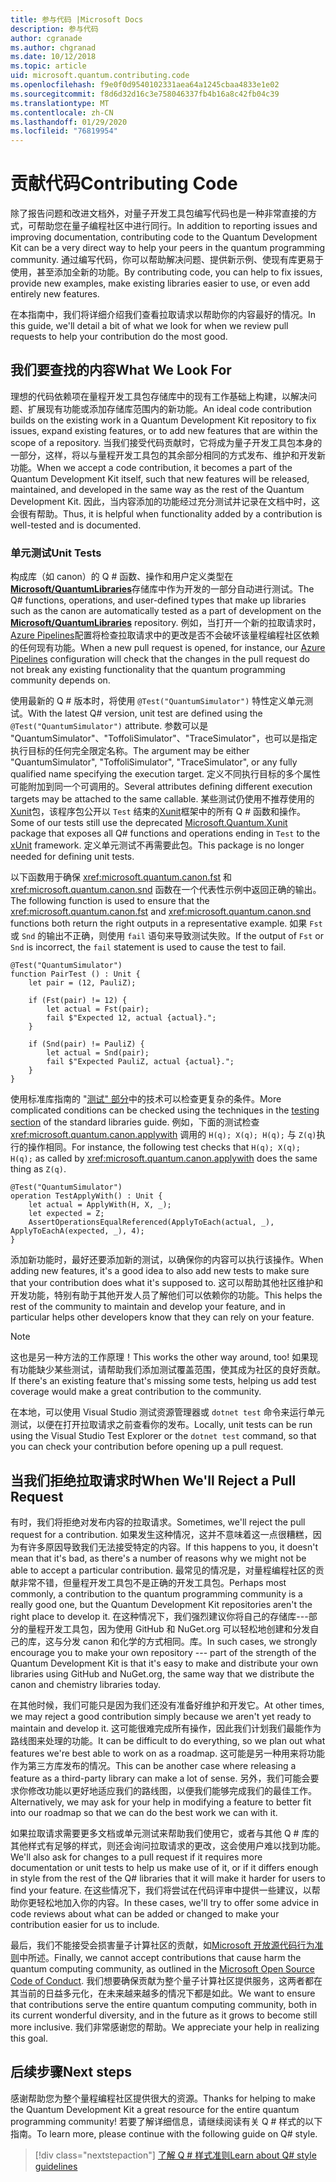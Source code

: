 ```yaml
---
title: 参与代码 |Microsoft Docs
description: 参与代码
author: cgranade
ms.author: chgranad
ms.date: 10/12/2018
ms.topic: article
uid: microsoft.quantum.contributing.code
ms.openlocfilehash: f9e0f0d9540102331aea64a1245cbaa4833e1e02
ms.sourcegitcommit: f8d6d32d16c3e758046337fb4b16a8c42fb04c39
ms.translationtype: MT
ms.contentlocale: zh-CN
ms.lasthandoff: 01/29/2020
ms.locfileid: "76819954"
---
```

# <a name="contributing-code"></a><span data-ttu-id="d0cec-103">贡献代码</span><span class="sxs-lookup"><span data-stu-id="d0cec-103">Contributing Code</span></span> #

<span data-ttu-id="d0cec-104">除了报告问题和改进文档外，对量子开发工具包编写代码也是一种非常直接的方式，可帮助您在量子编程社区中进行同行。</span><span class="sxs-lookup"><span data-stu-id="d0cec-104">In addition to reporting issues and improving documentation, contributing code to the Quantum Development Kit can be a very direct way to help your peers in the quantum programming community.</span></span>
<span data-ttu-id="d0cec-105">通过编写代码，你可以帮助解决问题、提供新示例、使现有库更易于使用，甚至添加全新的功能。</span><span class="sxs-lookup"><span data-stu-id="d0cec-105">By contributing code, you can help to fix issues, provide new examples, make existing libraries easier to use, or even add entirely new features.</span></span>

<span data-ttu-id="d0cec-106">在本指南中，我们将详细介绍我们查看拉取请求以帮助你的内容最好的情况。</span><span class="sxs-lookup"><span data-stu-id="d0cec-106">In this guide, we'll detail a bit of what we look for when we review pull requests to help your contribution do the most good.</span></span>

## <a name="what-we-look-for"></a><span data-ttu-id="d0cec-107">我们要查找的内容</span><span class="sxs-lookup"><span data-stu-id="d0cec-107">What We Look For</span></span> ##

<span data-ttu-id="d0cec-108">理想的代码依赖项在量程开发工具包存储库中的现有工作基础上构建，以解决问题、扩展现有功能或添加存储库范围内的新功能。</span><span class="sxs-lookup"><span data-stu-id="d0cec-108">An ideal code contribution builds on the existing work in a Quantum Development Kit repository to fix issues, expand existing features, or to add new features that are within the scope of a repository.</span></span>
<span data-ttu-id="d0cec-109">当我们接受代码贡献时，它将成为量子开发工具包本身的一部分，这样，将以与量程开发工具包的其余部分相同的方式发布、维护和开发新功能。</span><span class="sxs-lookup"><span data-stu-id="d0cec-109">When we accept a code contribution, it becomes a part of the Quantum Development Kit itself, such that new features will be released, maintained, and developed in the same way as the rest of the Quantum Development Kit.</span></span>
<span data-ttu-id="d0cec-110">因此，当内容添加的功能经过充分测试并记录在文档中时，这会很有帮助。</span><span class="sxs-lookup"><span data-stu-id="d0cec-110">Thus, it is helpful when functionality added by a contribution is well-tested and is documented.</span></span>

### <a name="unit-tests"></a><span data-ttu-id="d0cec-111">单元测试</span><span class="sxs-lookup"><span data-stu-id="d0cec-111">Unit Tests</span></span> ###

<span data-ttu-id="d0cec-112">构成库（如 canon）的 Q # 函数、操作和用户定义类型在[**Microsoft/QuantumLibraries**](https://github.com/Microsoft/QuantumLibraries/)存储库中作为开发的一部分自动进行测试。</span><span class="sxs-lookup"><span data-stu-id="d0cec-112">The Q# functions, operations, and user-defined types that make up libraries such as the canon are automatically tested as a part of development on the [**Microsoft/QuantumLibraries**](https://github.com/Microsoft/QuantumLibraries/) repository.</span></span>
<span data-ttu-id="d0cec-113">例如，当打开一个新的拉取请求时， [Azure Pipelines](https://azure.microsoft.com/services/devops/pipelines/)配置将检查拉取请求中的更改是否不会破坏该量程编程社区依赖的任何现有功能。</span><span class="sxs-lookup"><span data-stu-id="d0cec-113">When a new pull request is opened, for instance, our [Azure Pipelines](https://azure.microsoft.com/services/devops/pipelines/) configuration will check that the changes in the pull request do not break any existing functionality that the quantum programming community depends on.</span></span>

<span data-ttu-id="d0cec-114">使用最新的 Q # 版本时，将使用 `@Test("QuantumSimulator")` 特性定义单元测试。</span><span class="sxs-lookup"><span data-stu-id="d0cec-114">With the latest Q# version, unit test are defined using the `@Test("QuantumSimulator")` attribute.</span></span> <span data-ttu-id="d0cec-115">参数可以是 "QuantumSimulator"、"ToffoliSimulator"、"TraceSimulator"，也可以是指定执行目标的任何完全限定名称。</span><span class="sxs-lookup"><span data-stu-id="d0cec-115">The argument may be either "QuantumSimulator", "ToffoliSimulator", "TraceSimulator", or any fully qualified name specifying the execution target.</span></span> <span data-ttu-id="d0cec-116">定义不同执行目标的多个属性可能附加到同一个可调用的。</span><span class="sxs-lookup"><span data-stu-id="d0cec-116">Several attributes defining different execution targets may be attached to the same callable.</span></span> <span data-ttu-id="d0cec-117">某些测试仍使用不推荐使用的[Xunit](https://www.nuget.org/packages/Microsoft.Quantum.Xunit/)包，该程序包公开以 `Test` 结束的[Xunit](https://xunit.github.io/)框架中的所有 Q # 函数和操作。</span><span class="sxs-lookup"><span data-stu-id="d0cec-117">Some of our tests still use the deprecated [Microsoft.Quantum.Xunit](https://www.nuget.org/packages/Microsoft.Quantum.Xunit/) package that exposes all Q# functions and operations ending in `Test` to the [xUnit](https://xunit.github.io/) framework.</span></span> <span data-ttu-id="d0cec-118">定义单元测试不再需要此包。</span><span class="sxs-lookup"><span data-stu-id="d0cec-118">This package is no longer needed for defining unit tests.</span></span> 

<span data-ttu-id="d0cec-119">以下函数用于确保 <xref:microsoft.quantum.canon.fst> 和 <xref:microsoft.quantum.canon.snd> 函数在一个代表性示例中返回正确的输出。</span><span class="sxs-lookup"><span data-stu-id="d0cec-119">The following function is used to ensure that the <xref:microsoft.quantum.canon.fst> and <xref:microsoft.quantum.canon.snd> functions both return the right outputs in a representative example.</span></span>
<span data-ttu-id="d0cec-120">如果 `Fst` 或 `Snd` 的输出不正确，则使用 `fail` 语句来导致测试失败。</span><span class="sxs-lookup"><span data-stu-id="d0cec-120">If the output of `Fst` or `Snd` is incorrect, the `fail` statement is used to cause the test to fail.</span></span>

```qsharp
@Test("QuantumSimulator")
function PairTest () : Unit {
    let pair = (12, PauliZ);

    if (Fst(pair) != 12) {
        let actual = Fst(pair);
        fail $"Expected 12, actual {actual}.";
    }

    if (Snd(pair) != PauliZ) {
        let actual = Snd(pair);
        fail $"Expected PauliZ, actual {actual}.";
    }
}
```

<span data-ttu-id="d0cec-121">使用标准库指南的 "[测试" 部分](xref:microsoft.quantum.libraries.diagnostics)中的技术可以检查更复杂的条件。</span><span class="sxs-lookup"><span data-stu-id="d0cec-121">More complicated conditions can be checked using the techniques in the [testing section](xref:microsoft.quantum.libraries.diagnostics) of the standard libraries guide.</span></span>
<span data-ttu-id="d0cec-122">例如，下面的测试检查 <xref:microsoft.quantum.canon.applywith> 调用的 `H(q); X(q); H(q);` 与 `Z(q)`执行的操作相同。</span><span class="sxs-lookup"><span data-stu-id="d0cec-122">For instance, the following test checks that `H(q); X(q); H(q);` as called by <xref:microsoft.quantum.canon.applywith> does the same thing as `Z(q)`.</span></span>

```qsharp
@Test("QuantumSimulator")
operation TestApplyWith() : Unit {
    let actual = ApplyWith(H, X, _);
    let expected = Z;
    AssertOperationsEqualReferenced(ApplyToEach(actual, _), ApplyToEachA(expected, _), 4);
}
```

<span data-ttu-id="d0cec-123">添加新功能时，最好还要添加新的测试，以确保你的内容可以执行该操作。</span><span class="sxs-lookup"><span data-stu-id="d0cec-123">When adding new features, it's a good idea to also add new tests to make sure that your contribution does what it's supposed to.</span></span>
<span data-ttu-id="d0cec-124">这可以帮助其他社区维护和开发功能，特别有助于其他开发人员了解他们可以依赖你的功能。</span><span class="sxs-lookup"><span data-stu-id="d0cec-124">This helps the rest of the community to maintain and develop your feature, and in particular helps other developers know that they can rely on your feature.</span></span>

> [!NOTE]
> <span data-ttu-id="d0cec-125">这也是另一种方法的工作原理！</span><span class="sxs-lookup"><span data-stu-id="d0cec-125">This works the other way around, too!</span></span>
> <span data-ttu-id="d0cec-126">如果现有功能缺少某些测试，请帮助我们添加测试覆盖范围，使其成为社区的良好贡献。</span><span class="sxs-lookup"><span data-stu-id="d0cec-126">If there's an existing feature that's missing some tests, helping us add test coverage would make a great contribution to the community.</span></span>

<span data-ttu-id="d0cec-127">在本地，可以使用 Visual Studio 测试资源管理器或 `dotnet test` 命令来运行单元测试，以便在打开拉取请求之前查看你的发布。</span><span class="sxs-lookup"><span data-stu-id="d0cec-127">Locally, unit tests can be run using the Visual Studio Test Explorer or the `dotnet test` command, so that you can check your contribution before opening up a pull request.</span></span>

<!-- TODO:
### Comments and Documentation ###

### Citations and References ### -->

## <a name="when-well-reject-a-pull-request"></a><span data-ttu-id="d0cec-128">当我们拒绝拉取请求时</span><span class="sxs-lookup"><span data-stu-id="d0cec-128">When We'll Reject a Pull Request</span></span> ##

<span data-ttu-id="d0cec-129">有时，我们将拒绝对发布内容的拉取请求。</span><span class="sxs-lookup"><span data-stu-id="d0cec-129">Sometimes, we'll reject the pull request for a contribution.</span></span>
<span data-ttu-id="d0cec-130">如果发生这种情况，这并不意味着这一点很糟糕，因为有许多原因导致我们无法接受特定的内容。</span><span class="sxs-lookup"><span data-stu-id="d0cec-130">If this happens to you, it doesn't mean that it's bad, as there's a number of reasons why we might not be able to accept a particular contribution.</span></span>
<span data-ttu-id="d0cec-131">最常见的情况是，对量程编程社区的贡献非常不错，但量程开发工具包不是正确的开发工具包。</span><span class="sxs-lookup"><span data-stu-id="d0cec-131">Perhaps most commonly, a contribution to the quantum programming community is a really good one, but the Quantum Development Kit repositories aren't the right place to develop it.</span></span>
<span data-ttu-id="d0cec-132">在这种情况下，我们强烈建议你将自己的存储库---部分的量程开发工具包，因为使用 GitHub 和 NuGet.org 可以轻松地创建和分发自己的库，这与分发 canon 和化学的方式相同。库。</span><span class="sxs-lookup"><span data-stu-id="d0cec-132">In such cases, we strongly encourage you to make your own repository --- part of the strength of the Quantum Development Kit is that it's easy to make and distribute your own libraries using GitHub and NuGet.org, the same way that we distribute the canon and chemistry libraries today.</span></span>

<span data-ttu-id="d0cec-133">在其他时候，我们可能只是因为我们还没有准备好维护和开发它。</span><span class="sxs-lookup"><span data-stu-id="d0cec-133">At other times, we may reject a good contribution simply because we aren't yet ready to maintain and develop it.</span></span>
<span data-ttu-id="d0cec-134">这可能很难完成所有操作，因此我们计划我们最能作为路线图来处理的功能。</span><span class="sxs-lookup"><span data-stu-id="d0cec-134">It can be difficult to do everything, so we plan out what features we're best able to work on as a roadmap.</span></span>
<span data-ttu-id="d0cec-135">这可能是另一种用来将功能作为第三方库发布的情况。</span><span class="sxs-lookup"><span data-stu-id="d0cec-135">This can be another case where releasing a feature as a third-party library can make a lot of sense.</span></span>
<span data-ttu-id="d0cec-136">另外，我们可能会要求你修改功能以更好地适应我们的路线图，以便我们能够完成我们的最佳工作。</span><span class="sxs-lookup"><span data-stu-id="d0cec-136">Alternatively, we may ask for your help in modifying a feature to better fit into our roadmap so that we can do the best work we can with it.</span></span>

<span data-ttu-id="d0cec-137">如果拉取请求需要更多文档或单元测试来帮助我们使用它，或者与其他 Q # 库的其他样式有足够的样式，则还会询问拉取请求的更改，这会使用户难以找到功能。</span><span class="sxs-lookup"><span data-stu-id="d0cec-137">We'll also ask for changes to a pull request if it requires more documentation or unit tests to help us make use of it, or if it differs enough in style from the rest of the Q# libraries that it will make it harder for users to find your feature.</span></span>
<span data-ttu-id="d0cec-138">在这些情况下，我们将尝试在代码评审中提供一些建议，以帮助你更轻松地加入你的内容。</span><span class="sxs-lookup"><span data-stu-id="d0cec-138">In these cases, we'll try to offer some advice in code reviews about what can be added or changed to make your contribution easier for us to include.</span></span>

<span data-ttu-id="d0cec-139">最后，我们不能接受会损害量子计算社区的贡献，如[Microsoft 开放源代码行为准则](https://opensource.microsoft.com/codeofconduct/)中所述。</span><span class="sxs-lookup"><span data-stu-id="d0cec-139">Finally, we cannot accept contributions that cause harm the quantum computing community, as outlined in the [Microsoft Open Source Code of Conduct](https://opensource.microsoft.com/codeofconduct/).</span></span>
<span data-ttu-id="d0cec-140">我们想要确保贡献为整个量子计算社区提供服务，这两者都在其当前的日益多元化，在未来越来越多的情况下都是如此。</span><span class="sxs-lookup"><span data-stu-id="d0cec-140">We want to ensure that contributions serve the entire quantum computing community, both in its current wonderful diversity, and in the future as it grows to become still more inclusive.</span></span>
<span data-ttu-id="d0cec-141">我们非常感谢您的帮助。</span><span class="sxs-lookup"><span data-stu-id="d0cec-141">We appreciate your help in realizing this goal.</span></span>

## <a name="next-steps"></a><span data-ttu-id="d0cec-142">后续步骤</span><span class="sxs-lookup"><span data-stu-id="d0cec-142">Next steps</span></span> ##

<span data-ttu-id="d0cec-143">感谢帮助您为整个量程编程社区提供很大的资源。</span><span class="sxs-lookup"><span data-stu-id="d0cec-143">Thanks for helping to make the Quantum Development Kit a great resource for the entire quantum programming community!</span></span>
<span data-ttu-id="d0cec-144">若要了解详细信息，请继续阅读有关 Q # 样式的以下指南。</span><span class="sxs-lookup"><span data-stu-id="d0cec-144">To learn more, please continue with the following guide on Q# style.</span></span>

> [!div class="nextstepaction"]
> [<span data-ttu-id="d0cec-145">了解 Q # 样式准则</span><span class="sxs-lookup"><span data-stu-id="d0cec-145">Learn about Q# style guidelines</span></span>](xref:microsoft.quantum.contributing.style)
